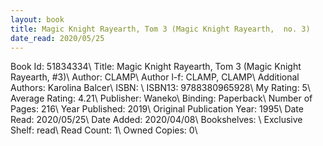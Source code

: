 ```yaml
---
layout: book
title: Magic Knight Rayearth, Tom 3 (Magic Knight Rayearth,  no. 3)
date_read: 2020/05/25
---
```


Book Id: 51834334\ 
Title: Magic Knight Rayearth, Tom 3 (Magic Knight Rayearth, #3)\ 
Author: CLAMP\ 
Author l-f: CLAMP, CLAMP\ 
Additional Authors: Karolina Balcer\ 
ISBN: \ 
ISBN13: 9788380965928\ 
My Rating: 5\ 
Average Rating: 4.21\ 
Publisher: Waneko\ 
Binding: Paperback\ 
Number of Pages: 216\ 
Year Published: 2019\ 
Original Publication Year: 1995\ 
Date Read: 2020/05/25\ 
Date Added: 2020/04/08\ 
Bookshelves: \ 
Exclusive Shelf: read\ 
Read Count: 1\ 
Owned Copies: 0\ 

